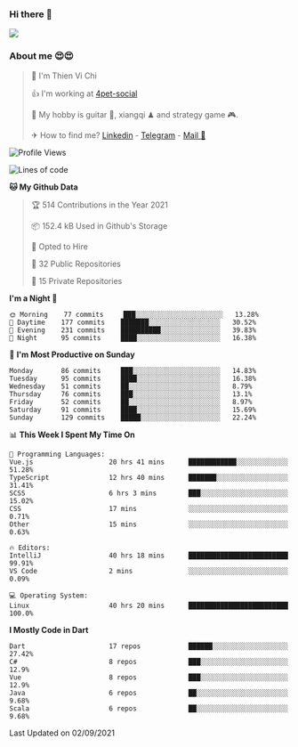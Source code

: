 ### Hi there 👋
![](https://media1.tenor.com/images/9aa4aee77151757a310fcdb4b8fd2a0a/tenor.gif?itemid=12671405)

### About me 😍😍

> 🙎 I'm Thien Vi Chi
> 
> 👍 I'm working at [4pet-social](https://github.com/4pet-social)
>
> 🥞 My hobby is guitar 🎸, xiangqi ♟ and strategy game 🎮.
> 
> ✈ How to find me? [Linkedin](https://www.linkedin.com/in/tvc12/) - [Telegram](https://t.me/yeutham212) - [Mail 📧](mailto:meomeocf98@gmail.com)
> 

<!--START_SECTION:waka-->
![Profile Views](http://img.shields.io/badge/Profile%20Views-81-blue)

![Lines of code](https://img.shields.io/badge/From%20Hello%20World%20I%27ve%20Written-745135%20lines%20of%20code-blue)

**🐱 My Github Data** 

> 🏆 514 Contributions in the Year 2021
 > 
> 📦 152.4 kB Used in Github's Storage 
 > 
> 💼 Opted to Hire
 > 
> 📜 32 Public Repositories 
 > 
> 🔑 15 Private Repositories  
 > 
**I'm a Night 🦉** 

```text
🌞 Morning    77 commits     ███░░░░░░░░░░░░░░░░░░░░░░   13.28% 
🌆 Daytime    177 commits    ███████░░░░░░░░░░░░░░░░░░   30.52% 
🌃 Evening    231 commits    ██████████░░░░░░░░░░░░░░░   39.83% 
🌙 Night      95 commits     ████░░░░░░░░░░░░░░░░░░░░░   16.38%

```
📅 **I'm Most Productive on Sunday** 

```text
Monday       86 commits     ███░░░░░░░░░░░░░░░░░░░░░░   14.83% 
Tuesday      95 commits     ████░░░░░░░░░░░░░░░░░░░░░   16.38% 
Wednesday    51 commits     ██░░░░░░░░░░░░░░░░░░░░░░░   8.79% 
Thursday     76 commits     ███░░░░░░░░░░░░░░░░░░░░░░   13.1% 
Friday       52 commits     ██░░░░░░░░░░░░░░░░░░░░░░░   8.97% 
Saturday     91 commits     ████░░░░░░░░░░░░░░░░░░░░░   15.69% 
Sunday       129 commits    █████░░░░░░░░░░░░░░░░░░░░   22.24%

```


📊 **This Week I Spent My Time On** 

```text
💬 Programming Languages: 
Vue.js                   20 hrs 41 mins      ████████████░░░░░░░░░░░░░   51.28% 
TypeScript               12 hrs 40 mins      ███████░░░░░░░░░░░░░░░░░░   31.41% 
SCSS                     6 hrs 3 mins        ███░░░░░░░░░░░░░░░░░░░░░░   15.02% 
CSS                      17 mins             ░░░░░░░░░░░░░░░░░░░░░░░░░   0.71% 
Other                    15 mins             ░░░░░░░░░░░░░░░░░░░░░░░░░   0.63%

🔥 Editors: 
IntelliJ                 40 hrs 18 mins      █████████████████████████   99.91% 
VS Code                  2 mins              ░░░░░░░░░░░░░░░░░░░░░░░░░   0.09%

💻 Operating System: 
Linux                    40 hrs 20 mins      █████████████████████████   100.0%

```

**I Mostly Code in Dart** 

```text
Dart                     17 repos            ██████░░░░░░░░░░░░░░░░░░░   27.42% 
C#                       8 repos             ███░░░░░░░░░░░░░░░░░░░░░░   12.9% 
Vue                      8 repos             ███░░░░░░░░░░░░░░░░░░░░░░   12.9% 
Java                     6 repos             ██░░░░░░░░░░░░░░░░░░░░░░░   9.68% 
Scala                    6 repos             ██░░░░░░░░░░░░░░░░░░░░░░░   9.68%

```



 Last Updated on 02/09/2021
<!--END_SECTION:waka-->